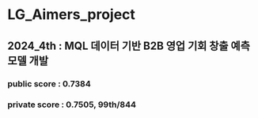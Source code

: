 # LG_Aimers_project

## 2024_4th :  MQL 데이터 기반 B2B 영업 기회 창출 예측 모델 개발
### public score : 0.7384
### private score : 0.7505, 99th/844
